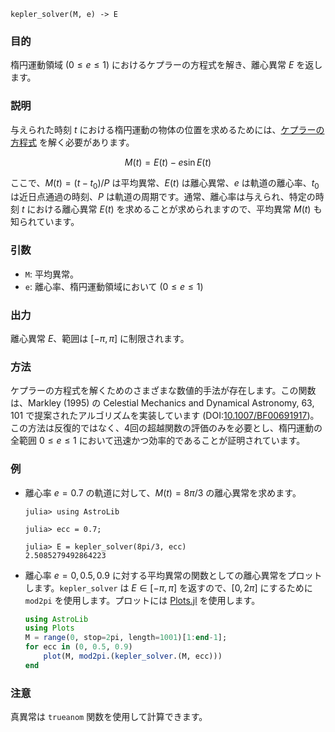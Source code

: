 ```
kepler_solver(M, e) -> E
```

### 目的

楕円運動領域 ($0 ≤ e ≤ 1$) におけるケプラーの方程式を解き、離心異常 $E$ を返します。

### 説明

与えられた時刻 $t$ における楕円運動の物体の位置を求めるためには、[ケプラーの方程式](https://en.wikipedia.org/wiki/Kepler%27s_equation) を解く必要があります。

$$
M(t) = E(t) - e \sin E(t)
$$

ここで、$M(t) = (t - t_0)/P$ は平均異常、$E(t)$ は離心異常、$e$ は軌道の離心率、$t_0$ は近日点通過の時刻、$P$ は軌道の周期です。通常、離心率は与えられ、特定の時刻 $t$ における離心異常 $E(t)$ を求めることが求められますので、平均異常 $M(t)$ も知られています。

### 引数

  * `M`: 平均異常。
  * `e`: 離心率、楕円運動領域において ($0 ≤ e ≤ 1$)

### 出力

離心異常 $E$、範囲は $[-π, π]$ に制限されます。

### 方法

ケプラーの方程式を解くためのさまざまな数値的手法が存在します。この関数は、Markley (1995) の Celestial Mechanics and Dynamical Astronomy, 63, 101 で提案されたアルゴリズムを実装しています (DOI:[10.1007/BF00691917](http://dx.doi.org/10.1007/BF00691917))。この方法は反復的ではなく、4回の超越関数の評価のみを必要とし、楕円運動の全範囲 $0 ≤ e ≤ 1$ において迅速かつ効率的であることが証明されています。

### 例

  * 離心率 $e = 0.7$ の軌道に対して、$M(t) = 8π/3$ の離心異常を求めます。

    ```jldoctest
    julia> using AstroLib

    julia> ecc = 0.7;

    julia> E = kepler_solver(8pi/3, ecc)
    2.5085279492864223
    ```
  * 離心率 $e = 0, 0.5, 0.9$ に対する平均異常の関数としての離心異常をプロットします。`kepler_solver` は $E ∈ [-π, π]$ を返すので、$[0, 2π]$ にするために `mod2pi` を使用します。プロットには [Plots.jl](https://github.com/JuliaPlots/Plots.jl/) を使用します。

    ```julia
    using AstroLib
    using Plots
    M = range(0, stop=2pi, length=1001)[1:end-1];
    for ecc in (0, 0.5, 0.9)
        plot(M, mod2pi.(kepler_solver.(M, ecc)))
    end
    ```

### 注意

真異常は `trueanom` 関数を使用して計算できます。
